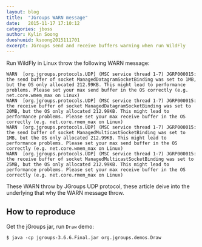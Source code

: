 ```yaml
---
layout: blog
title:  "JGroups WARN message"
date:   2015-11-17 17:10:12
categories: jboss
author: Kylin Soong
duoshuoid: ksoong2015111701
excerpt: JGroups send and receive buffers warning when run WildFly
---
```


Run WildFly in Linux throw the following WARN message:

~~~
WARN  [org.jgroups.protocols.UDP] (MSC service thread 1-7) JGRP000015: the send buffer of socket ManagedDatagramSocketBinding was set to 1MB, but the OS only allocated 212.99KB. This might lead to performance problems. Please set your max send buffer in the OS correctly (e.g. net.core.wmem_max on Linux)
WARN  [org.jgroups.protocols.UDP] (MSC service thread 1-7) JGRP000015: the receive buffer of socket ManagedDatagramSocketBinding was set to 20MB, but the OS only allocated 212.99KB. This might lead to performance problems. Please set your max receive buffer in the OS correctly (e.g. net.core.rmem_max on Linux)
WARN  [org.jgroups.protocols.UDP] (MSC service thread 1-7) JGRP000015: the send buffer of socket ManagedMulticastSocketBinding was set to 1MB, but the OS only allocated 212.99KB. This might lead to performance problems. Please set your max send buffer in the OS correctly (e.g. net.core.wmem_max on Linux)
WARN  [org.jgroups.protocols.UDP] (MSC service thread 1-7) JGRP000015: the receive buffer of socket ManagedMulticastSocketBinding was set to 25MB, but the OS only allocated 212.99KB. This might lead to performance problems. Please set your max receive buffer in the OS correctly (e.g. net.core.rmem_max on Linux)
~~~

These WARN throw by JGroups UDP protocol, these article deive into the underlying that why the WARN message throw.

## How to reproduce

Get the jGroups jar, run `Draw` demo:

~~~
$ java -cp jgroups-3.6.6.Final.jar org.jgroups.demos.Draw
~~~

